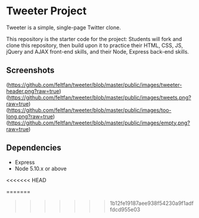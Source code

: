 # Tweeter Project

Tweeter is a simple, single-page Twitter clone.

This repository is the starter code for the project: Students will fork and clone this repository, then build upon it to practice their HTML, CSS, JS, jQuery and AJAX front-end skills, and their Node, Express back-end skills.

## Screenshots

(https://github.com/feltfan/tweeter/blob/master/public/images/tweeter-header.png?raw=true)
(https://github.com/feltfan/tweeter/blob/master/public/images/tweets.png?raw=true)
(https://github.com/feltfan/tweeter/blob/master/public/images/too-long.png?raw=true)
(https://github.com/feltfan/tweeter/blob/master/public/images/empty.png?raw=true)

## Dependencies

- Express
- Node 5.10.x or above


<<<<<<< HEAD

=======
>>>>>>> 1b12fe19187aee938f54230a9f1adffdcd955e03
